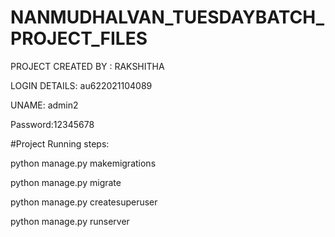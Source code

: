 # NANMUDHALVAN_TUESDAYBATCH_PROJECT_FILES

PROJECT CREATED BY : RAKSHITHA



LOGIN DETAILS:
au622021104089

UNAME: admin2


Password:12345678




#Project Running steps:

python manage.py makemigrations

python manage.py migrate

python manage.py createsuperuser

python manage.py runserver
